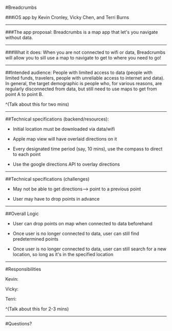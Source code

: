 #Breadcrumbs

###iOS app by Kevin Cronley, Vicky Chen, and Terri Burns

---

###The app proposal:  Breadcrumbs is a map app that let's you navigate without data.

---

###What it does: When you are not connected to wifi or data, Breadcrumbs will allow you to sill use a map to navigate to get to where you need to go!

---

##Intended audience: People with limited access to data (people with limited funds, travelers, people with unreliable access to internet and data).  In general, the target demographic is people who, for various reasons, are regularly disconnected from data, but still need to use maps to get from point A to point B.

^(Talk about this for two mins)

---

##Technical specifications (backend/resources):

- Initial location must be downloaded via data/wifi

- Apple map view will have overlaid directions on it

- Every designated time period (say, 10 mins), use the compass to direct to each point

- Use the google directions API to overlay directions

---

##Technical specifications (challenges)

- May not be able to get directions--> point to a previous point

- User may have to drop points in advance 

---

##Overall Logic 

- User can drop points on map when connected to data beforehand

- Once user is no longer connected to data, user can still find predetermined points

- Once user is no longer connected to data, user can still search for a new location, so long as it's in the specified location

---

#Responsibilities

Kevin:

Vicky:

Terri:

^(Talk about this for 2-3 mins)

---

#Questions?


